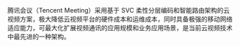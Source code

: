 
腾讯会议（Tencent Meeting）采用基于 SVC 柔性分层编码和智能路由架构的云视频方案，极大降低云视频平台的硬件成本和运维成本，同时具备极强的移动网络适应能力，可最大化扩展视频通讯的应用规模和业务应用场景，是当前云视频技术中最先进的一种架构。
